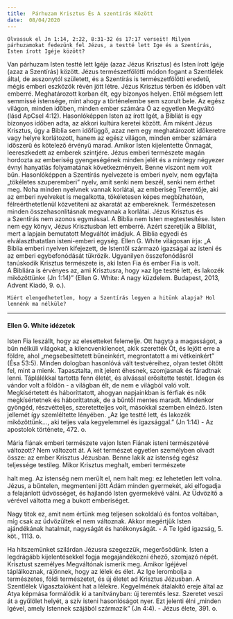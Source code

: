 ```yaml
---
title:  Párhuzam Krisztus És A szentírás Között
date:  08/04/2020
---
```


`Olvassuk el Jn 1:14, 2:22, 8:31-32 és 17:17 verseit! Milyen párhuzamokat fedezünk fel Jézus, a testté lett Ige és a Szentírás, Isten írott Igéje között?`

Van párhuzam Isten testté lett Igéje (azaz Jézus Krisztus) és Isten írott Igéje (azaz a Szentírás) között. Jézus természetfölötti módon fogant a Szentlélek által, de asszonytól született, és a Szentírás is természetfölötti eredetű, mégis emberi eszközök révén jött létre. Jézus Krisztus térben és időben vált emberré. Meghatározott korban élt, egy bizonyos helyen. Ettől mégsem lett semmissé istensége, mint ahogy a történelembe sem szorult bele. Az egész világon, minden időben, minden ember számára Ő az egyetlen Megváltó (lásd ApCsel 4:12). Hasonlóképpen Isten az írott Igét, a Bibliát is egy bizonyos időben adta, az akkori kultúra keretei között. Ám miként Jézus Krisztus, úgy a Biblia sem időfüggő, azaz nem egy meghatározott időkeretre vagy helyre korlátozott, hanem az egész világon, minden ember számára időszerű és kötelező érvényű marad. Amikor Isten kijelentette Önmagát, leereszkedett az emberek szintjére. Jézus emberi természete magán hordozta az emberiség gyengeségének minden jelét és a mintegy négyezer évnyi hanyatlás folyamatának következményeit. Benne viszont nem volt bűn. Hasonlóképpen a Szentírás nyelvezete is emberi nyelv, nem egyfajta „tökéletes szuperemberi” nyelv, amit senki nem beszél, senki nem érthet meg. Noha minden nyelvnek vannak korlátai, az emberiség Teremtője, aki az emberi nyelveket is megalkotta, tökéletesen képes megbízhatóan, félreérthetetlenül közvetíteni az akaratát az embereknek. Természetesen minden összehasonlításnak megvannak a korlátai. Jézus Krisztus és a Szentírás nem azonos egymással. A Biblia nem Isten megtestesítése. Isten nem egy könyv, Jézus Krisztusban lett emberré. Azért szeretjük a Bibliát, mert a lapjain bemutatott Megváltót imádjuk. A Biblia egyedi és elválaszthatatlan isteni-emberi egység. Ellen G. White világosan írja: „A Biblia emberi nyelven kifejezett, de Istentől származó igazságai az isteni és az emberi egybefonódását tükrözik. Ugyanilyen összefonódásról tanúskodik Krisztus természete is, aki Isten Fia és ember Fia is volt. A Bibliára is érvényes az, ami Krisztusra, hogy »az Ige testté lett, és lakozék miközöttünk« (Jn 1:14)” (Ellen G. White: A nagy küzdelem. Budapest, 2013, Advent Kiadó, 9. o.).

`Miért elengedhetetlen, hogy a Szentírás legyen a hitünk alapja? Hol lennénk ma nélküle?`

---

#### Ellen G. White idézetek

Isten Fia leszállt, hogy az elesetteket felemelje. Ott hagyta a magasságot, a bűn nélküli világokat, a kilencvenkilencet, akik szerették Őt, és lejött erre a földre, ahol „megsebesíttetett bűneinkért, megrontatott a mi vétkeinkért” (Ésa 53:5). Minden dologban hasonlóvá vált testvéreihez, olyan testet öltött fel, mint a mienk. Tapasztalta, mit jelent éhesnek, szomjasnak és fáradtnak lenni. Táplálékkal tartotta fenn életét, és alvással erősítette testét. Idegen és vándor volt a földön - a világban élt, de nem e világból való volt. Megkísértetett és háboríttatott, ahogyan napjainkban is férfiak és nők megkísértetnek és háboríttatnak, de a bűntől mentes maradt. Mindenkor gyöngéd, részvétteljes, szeretetteljes volt, másokkal szemben elnéző. Isten jellemét így szemléltette lényében. „Az Ige testté lett, és lakozék miközöttünk..., aki teljes vala kegyelemmel és igazsággal.” (Jn 1:14) - Az apostolok története, 472. o.

Mária fiának emberi természete vajon Isten Fiának isteni természetévé változott? Nem változott át. A két természet egyetlen személyben olvadt össze: az ember Krisztus Jézusban. Benne lakik az istenség egész teljessége testileg. Mikor Krisztus meghalt, emberi természete

halt meg. Az istenség nem merült el, nem halt meg: ez lehetetlen lett volna. Jézus, a bűntelen, megmenteni jött Ádám minden gyermekét, aki elfogadja a felajánlott üdvösséget, és hajlandó Isten gyermekévé válni. Az Üdvözítő a vérével váltotta meg a bukott emberiséget.

Nagy titok ez, amit nem értünk meg teljesen sokoldalú és fontos voltában, míg csak az üdvözültek el nem változnak. Akkor megértjük Isten ajándékának hatalmát, nagyságát és hatékonyságát. - A Te Igéd igazság, 5. köt., 1113. o.

Ha hitszemünket szilárdan Jézusra szegezzük, megerősödünk. Isten a legdrágább kijelentésekkel fogja megajándékozni éhező, szomjazó népét. Krisztust személyes Megváltónak ismerik meg. Amikor Igéjével táplálkoznak, rájönnek, hogy az lélek és élet. Az Ige lerombolja a természetes, földi természetet, és új életet ad Krisztus Jézusban. A Szentlélek Vigasztalóként hat a lélekre. Kegyelmének átalakító ereje által az Atya képmása formálódik ki a tanítványban: új teremtés lesz. Szeretet veszi át a gyűlölet helyét, a szív isteni hasonlóságot nyer. Ezt jelenti élni „minden Igével, amely Istennek szájából származik” (Jn 4:4). - Jézus élete, 391. o.

